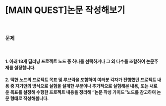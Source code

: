 # [MAIN QUEST]논문 작성해보기
<br>

### 문제
<br>

#### 1. 아래 18개 딥러닝 프로젝트 노드 중 하나를 선택하거나 그 외 다수를 조합하여 논문주제를 설정합니다.
#### 2. 택한 노드의 프로젝트 목표 및 루브릭을 포함하여 여러분 각자가 진행했던 프로젝트 내용 중 자기만의 방식으로 실험을 설계한 부분이나 추가적으로 실험해본 내용, 또는 새로운 목표를 설정해 수행한 프로젝트 내용을 정리해 “논문 작성 가이드”노드를 참고하여 논문 형태로 작성해봅니다.
